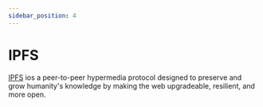 ```yaml
---
sidebar_position: 4
---
```


# IPFS

[IPFS](https://ipfs.io/) ios a peer-to-peer hypermedia protocol designed to preserve and grow humanity's knowledge by making the web upgradeable, resilient, and more open.
